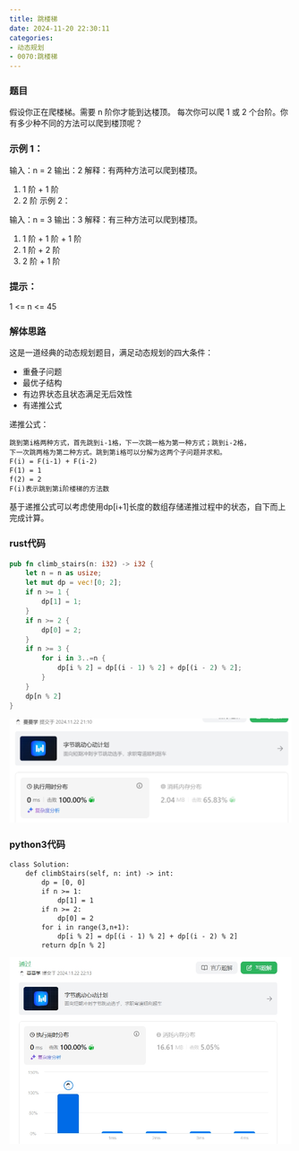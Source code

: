 ```yaml
---
title: 跳楼梯
date: 2024-11-20 22:30:11
categories:
- 动态规划
- 0070:跳楼梯
---
```

### 题目

假设你正在爬楼梯。需要 n 阶你才能到达楼顶。
每次你可以爬 1 或 2 个台阶。你有多少种不同的方法可以爬到楼顶呢？


### 示例 1：

输入：n = 2
输出：2
解释：有两种方法可以爬到楼顶。
1. 1 阶 + 1 阶
2. 2 阶
示例 2：

输入：n = 3
输出：3
解释：有三种方法可以爬到楼顶。
1. 1 阶 + 1 阶 + 1 阶
2. 1 阶 + 2 阶
3. 2 阶 + 1 阶
 
### 提示：
1 <= n <= 45

### 解体思路
这是一道经典的动态规划题目，满足动态规划的四大条件：
- 重叠子问题
- 最优子结构
- 有边界状态且状态满足无后效性
- 有递推公式

递推公式：
```
跳到第i格两种方式，首先跳到i-1格，下一次跳一格为第一种方式；跳到i-2格，
下一次跳两格为第二种方式。跳到第i格可以分解为这两个子问题并求和。
F(i) = F(i-1) + F(i-2) 
F(1) = 1
f(2) = 2
F(i)表示跳到第i阶楼梯的方法数
```

基于递推公式可以考虑使用dp[i+1]长度的数组存储递推过程中的状态，自下而上完成计算。


### rust代码

```rust
pub fn climb_stairs(n: i32) -> i32 {
    let n = n as usize;
    let mut dp = vec![0; 2];
    if n >= 1 {
        dp[1] = 1;
    }
    if n >= 2 {
        dp[0] = 2;
    }
    if n >= 3 {
        for i in 3..=n {
            dp[i % 2] = dp[(i - 1) % 2] + dp[(i - 2) % 2];
        }
    }
    dp[n % 2]
}
```

![rust](20241120-跳楼梯/rust.png)



### python3代码

```python3
class Solution:
    def climbStairs(self, n: int) -> int:
        dp = [0, 0]
        if n >= 1:
            dp[1] = 1
        if n >= 2:
            dp[0] = 2
        for i in range(3,n+1):
            dp[i % 2] = dp[(i - 1) % 2] + dp[(i - 2) % 2]
        return dp[n % 2]
```
![python](20241120-跳楼梯/python3.png)
